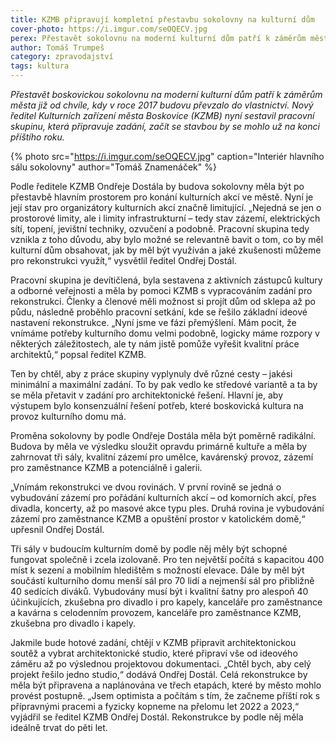 ```yaml
---
title: KZMB připravují kompletní přestavbu sokolovny na kulturní dům
cover-photo: https://i.imgur.com/seOQECV.jpg
perex: Přestavět sokolovnu na moderní kulturní dům patří k záměrům města od chvíle, kdy budovu převzalo. Nyní vznikla pracovní skupina, která připravuje zadání, začít se stavbou by se mohlo už na konci příštího roku.
author: Tomáš Trumpeš
category: zpravodajství
tags: kultura
---
```


*Přestavět boskovickou sokolovnu na moderní kulturní dům patří k záměrům města již od chvíle, kdy v roce 2017 budovu převzalo do vlastnictví. Nový ředitel Kulturních zařízení města Boskovice (KZMB) nyní sestavil pracovní skupinu, která připravuje zadání, začít se stavbou by se mohlo už na konci příštího roku.*

{% photo src="https://i.imgur.com/seOQECV.jpg" caption="Interiér hlavního sálu sokolovny" author="Tomáš Znamenáček" %}

Podle ředitele KZMB Ondřeje Dostála by budova sokolovny měla být po přestavbě hlavním prostorem pro konání kulturních akcí ve městě. Nyní je její stav pro organizátory kulturních akcí značně limitující. „Nejedná se jen o prostorové limity, ale i limity infrastrukturní – tedy stav zázemí, elektrických sítí, topení, jevištní techniky, ozvučení a podobně. Pracovní skupina tedy vznikla z toho důvodu, aby bylo možné se relevantně bavit o tom, co by měl kulturní dům obsahovat, jak by měl být využíván a jaké zkušenosti můžeme pro rekonstrukci využít,“ vysvětlil ředitel Ondřej Dostál.

Pracovní skupina je devítičlená, byla sestavena z aktivních zástupců kultury a odborné veřejnosti a měla by pomoci KZMB s vypracováním zadání pro rekonstrukci. Členky a členové měli možnost si projít dům od sklepa až po půdu, následně proběhlo pracovní setkání, kde se řešilo základní ideové nastavení rekonstrukce. „Nyní jsme ve fázi přemýšlení. Mám pocit, že vnímáme potřeby kulturního domu velmi podobně, logicky máme rozpory v některých záležitostech, ale ty nám jistě pomůže vyřešit kvalitní práce architektů,“ popsal ředitel KZMB.

Ten by chtěl, aby z práce skupiny vyplynuly dvě různé cesty – jakési minimální a maximální zadání. To by pak vedlo ke středové variantě a ta by se měla přetavit v zadání pro architektonické řešení. Hlavní je, aby výstupem bylo konsenzuální řešení potřeb, které boskovická kultura na provoz kulturního domu má.

Proměna sokolovny by podle Ondřeje Dostála měla být poměrně radikální. Budova by měla ve výsledku sloužit opravdu primárně kultuře a měla by zahrnovat tři sály, kvalitní zázemí pro umělce, kavárenský provoz, zázemí pro zaměstnance KZMB a potenciálně i galerii.

„Vnímám rekonstrukci ve dvou rovinách. V první rovině se jedná o vybudování zázemí pro pořádání kulturních akcí – od komorních akcí, přes divadla, koncerty, až po masové akce typu ples. Druhá rovina je vybudování zázemí pro zaměstnance KZMB a opuštění prostor v katolickém domě,“ upřesnil Ondřej Dostál.

Tři sály v budoucím kulturním domě by podle něj měly být schopné fungovat společně i zcela izolovaně. Pro ten největší počítá s kapacitou 400 míst k sezení a mobilním hledištěm s možností elevace. Dále by měl být součástí kulturního domu menší sál pro 70 lidí a nejmenší sál pro přibližně 40 sedících diváků. Vybudovány musí být i kvalitní šatny pro alespoň 40 účinkujících, zkušebna pro divadlo i pro kapely, kanceláře pro zaměstnance a kavárna s celodenním provozem, kanceláře pro zaměstnance KZMB, zkušebna pro divadlo i kapely.

Jakmile bude hotové zadání, chtějí v KZMB připravit architektonickou soutěž a vybrat architektonické studio, které připraví vše od ideového záměru až po výslednou projektovou dokumentaci. „Chtěl bych, aby celý projekt řešilo jedno studio,“ dodává Ondřej Dostál. Celá rekonstrukce by měla být připravena a naplánována ve třech etapách, které by město mohlo provést postupně. „Jsem optimista a počítám s tím, že začneme příští rok s přípravnými pracemi a fyzicky kopneme na přelomu let 2022 a 2023,“ vyjádřil se ředitel KZMB Ondřej Dostál. Rekonstrukce by podle něj měla ideálně trvat do pěti let.

